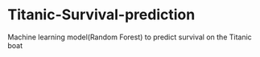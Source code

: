 # Titanic-Survival-prediction
Machine learning model(Random Forest) to predict survival on the Titanic boat

